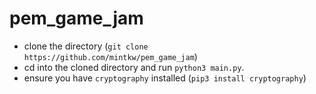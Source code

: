 # pem_game_jam
- clone the directory (`git clone https://github.com/mintkw/pem_game_jam`)
- cd into the cloned directory and run `python3 main.py`.
- ensure you have `cryptography` installed (`pip3 install cryptography`)
